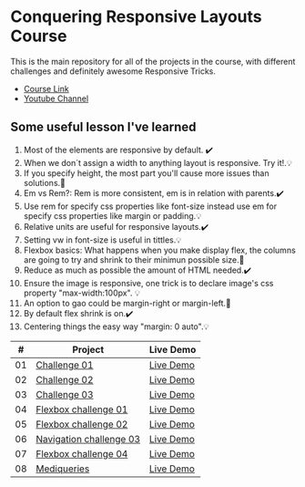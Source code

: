 # Conquering Responsive Layouts Course

This is the main repository for all of the projects in the course, with different challenges and definitely awesome Responsive Tricks.

-   [Course Link](https://courses.kevinpowell.co/view/courses/conquering-responsive-layouts)
-   [Youtube Channel](https://www.youtube.com/kepowob)


## Some useful lesson I've learned

1. Most of the elements are responsive by default. :heavy_check_mark:
2. When we don´t assign a width to anything layout is responsive. Try it!.:bulb:
3. If you specify height, the most part you'll cause more issues than solutions.:dart:
4. Em vs Rem?: Rem is more consistent, em is in relation with parents.:heavy_check_mark:
5. Use rem for specify css properties like font-size instead use em for specify css properties like margin or padding.:bulb:
6. Relative units are useful for responsive layouts.:heavy_check_mark:
7. Setting vw in font-size is useful in tittles.:bulb:
8. Flexbox basics: What happens when you make display flex, the columns are going to try and shrink to their minimun possible size.:dart:
9. Reduce as much as possible the amount of HTML needed.:heavy_check_mark:
10. Ensure the image is responsive, one trick is to declare image's css property "max-width:100px". :bulb:
11. An option to gao could be margin-right or margin-left.:dart:
12. By default flex shrink is on.:heavy_check_mark:
13. Centering things the easy way "margin: 0 auto".:bulb:

|  #  | Project     | Live Demo      |
| :-: | ----------- | -------------- |
| 01  | [Challenge 01](https://github.com/jeraldinnemg/conquering-responsive-layouts/tree/main/challenge-01) |  [Live Demo](https://jeraldinnemg.github.iochallenge-01)  |
| 02  | [Challenge 02](https://github.com/jeraldinnemg/conquering-responsive-layouts/tree/main/challenge-02) | [Live Demo](https://jeraldinnemg.github.io/challenge-02) |
| 03  | [Challenge 03](https://github.com/jeraldinnemg/conquering-responsive-layouts/tree/main/challenge-03) | [Live Demo](https://jeraldinnemg.github.io/challenge-03) |
| 04  | [Flexbox challenge 01](https://github.com/jeraldinnemg/conquering-responsive-layouts/tree/main/flexbox-challenge-01) | [Live Demo](https://jeraldinnemg.github.io/flexbox-challenge-01) |
| 05  | [Flexbox challenge 02](https://github.com/jeraldinnemg/conquering-responsive-layouts/tree/main/flexbox-challenge-02) | [Live Demo](https://jeraldinnemg.github.io/flexbox-challenge-02) |
| 06  | [Navigation challenge 03](https://github.com/jeraldinnemg/conquering-responsive-layouts/tree/main/nav-challenge-03)  | [Live Demo](https://jeraldinnemg.github.io/nav-challenge-03)     |
| 07  | [Flexbox challenge 04](https://github.com/jeraldinnemg/conquering-responsive-layouts/tree/main/flexbox-challenge-04) | [Live Demo](https://jeraldinnemg.github.io/flexbox-challenge-04) |
| 08  | [Mediqueries](ttps://github.com/jeraldinnemg/conquering-responsive-layouts/tree/main/mediaqueries)  | [Live Demo](https://jeraldinnemg.github.io/mediqueries)                              |                                 


